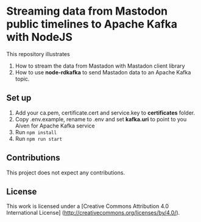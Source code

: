 # Streaming data from Mastodon public timelines to Apache Kafka with NodeJS

This repository illustrates 

1. How to stream the data from Mastadon with Mastadon client library
2. How to use **node-rdkafka** to send Mastadon data to an Apache Kafka topic.
 

## Set up

1. Add your ca.pem, certificate.cert and service.key to **certificates** folder.
2. Copy .env.example, rename to .env and set **kafka.uri** to point to you Aiven for Apache Kafka service
3. Run ``npm install``
4. Run ``npm run start``


## Contributions

This project does not expect any contributions.

## License

This work is licensed under a
[Creative Commons Attribution 4.0 International License] (<http://creativecommons.org/licenses/by/4.0/>).


